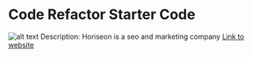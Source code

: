 # Code Refactor Starter Code
![alt text](/assets/images/Screen%20Shot%202022-04-10%20at%2010.45.09%20PM.png)
Description: Horiseon is a seo and marketing company
[Link to website](https://joerasha.github.io/code-refactor-seo/)
